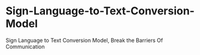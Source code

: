 # Sign-Language-to-Text-Conversion-Model
Sign Language to Text Conversion Model, Break the Barriers Of Communication
